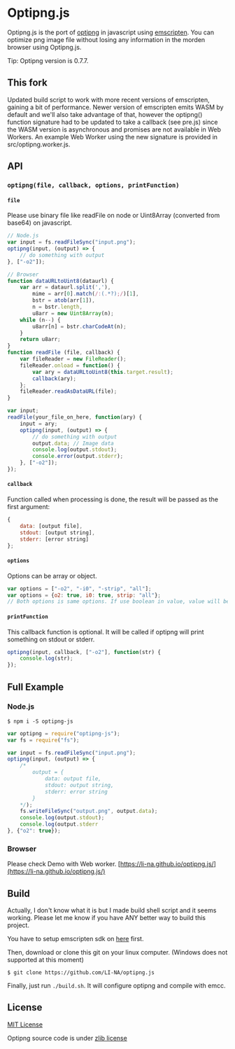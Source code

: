 # Optipng.js
Optipng.js is the port of [optipng](http://optipng.sourceforge.net/) in javascript using [emscripten](https://github.com/kripken/emscripten). You can optimize png image file without losing any information in the morden browser using Optipng.js.

Tip: Optipng version is 0.7.7.

## This fork

Updated build script to work with more recent versions of emscripten, gaining a bit of performance. Newer version of emscripten emits WASM by default and we'll also take advantage of that, however the optipng() function signature had to be updated to take a callback (see pre.js) since the WASM version is asynchronous and promises are not available in Web Workers. An example Web Worker using the new signature is provided in src/optipng.worker.js.

## API

### `optipng(file, callback, options, printFunction)`

#### `file`
Please use binary file like readFile on node or Uint8Array (converted from base64) on javascript.
```javascript
// Node.js
var input = fs.readFileSync("input.png");
optipng(input, (output) => {
    // do something with output
}, ["-o2"]);
```
```javascript
// Browser
function dataURLtoUint8(dataurl) {
    var arr = dataurl.split(','),
        mime = arr[0].match(/:(.*?);/)[1],
        bstr = atob(arr[1]),
        n = bstr.length,
        u8arr = new Uint8Array(n);
    while (n--) {
        u8arr[n] = bstr.charCodeAt(n);
    }
    return u8arr;
}
function readFile (file, callback) {
    var fileReader = new FileReader();
    fileReader.onload = function() {
        var ary = dataURLtoUint8(this.target.result);
        callback(ary);
    };
    fileReader.readAsDataURL(file);
}

var input;
readFile(your_file_on_here, function(ary) {
    input = ary;
    optipng(input, (output) => {
        // do something with output
        output.data; // Image data
        console.log(output.stdout);
        console.error(output.stderr);
    }, ["-o2"]);
});
```


#### `callback`
Function called when processing is done, the result will be passed as the first argument:
```javascript
{
    data: [output file],
    stdout: [output string],
    stderr: [error string]
};
```

#### `options`
Options can be array or object.
```javascript
var options = ["-o2", "-i0", "-strip", "all"];
var options = {o2: true, i0: true, strip: "all"};
// Both options is same options. If use boolean in value, value will be ignored and only key will be inserted as options.
```

#### `printFunction`
This callback function is optional. It will be called if optipng will print something on stdout or stderr.
```javascript
optipng(input, callback, ["-o2"], function(str) {
    console.log(str);
});
```

## Full Example

### Node.js
```
$ npm i -S optipng-js
```

```javascript
var optipng = require("optipng-js");
var fs = require("fs");

var input = fs.readFileSync("input.png");
optipng(input, (output) => {
    /*
        output = {
            data: output file,
            stdout: output string,
            stderr: error string
        }
    */);
    fs.writeFileSync("output.png", output.data);
    console.log(output.stdout);
    console.log(output.stderr
}, {"o2": true});

```

### Browser
Please check Demo with Web worker. [https://li-na.github.io/optipng.js/](https://li-na.github.io/optipng.js/)

## Build
Actually, I don't know what it is but I made build shell script and it seems working. Please let me know if you have ANY better way to build this project.

You have to setup emscripten sdk on [here](http://kripken.github.io/emscripten-site/docs/getting_started/downloads.html) first.

Then, download or clone this git on your linux computer. (Windows does not supported at this moment)
```
$ git clone https://github.com/LI-NA/optipng.js
```

Finally, just run `./build.sh`. It will configure optipng and compile with emcc.

## License
[MIT License](LICENSE)

Optipng source code is under [zlib license](deps/optipng/LICENSE.txt)
